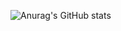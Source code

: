 ![Anurag's GitHub stats](https://github-readme-stats.vercel.app/api?username=kyoorochi&show_icons=true&theme=radical)

